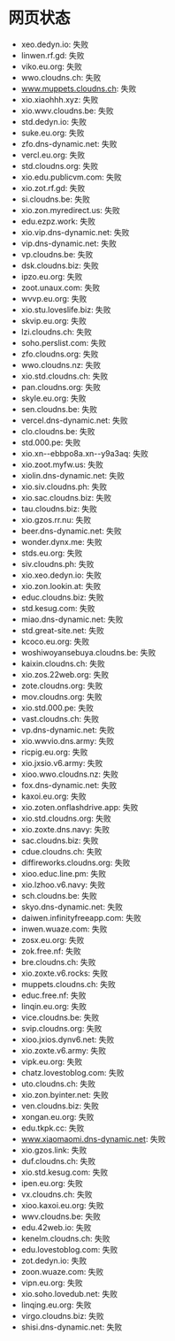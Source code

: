 # 网页状态
- xeo.dedyn.io: 失败
- linwen.rf.gd: 失败
- viko.eu.org: 失败
- wwo.cloudns.ch: 失败
- www.muppets.cloudns.ch: 失败
- xio.xiaohhh.xyz: 失败
- xio.wwv.cloudns.be: 失败
- std.dedyn.io: 失败
- suke.eu.org: 失败
- zfo.dns-dynamic.net: 失败
- vercl.eu.org: 失败
- std.cloudns.org: 失败
- xio.edu.publicvm.com: 失败
- xio.zot.rf.gd: 失败
- si.cloudns.be: 失败
- xio.zon.myredirect.us: 失败
- edu.ezpz.work: 失败
- xio.vip.dns-dynamic.net: 失败
- vip.dns-dynamic.net: 失败
- vp.cloudns.be: 失败
- dsk.cloudns.biz: 失败
- ipzo.eu.org: 失败
- zoot.unaux.com: 失败
- wvvp.eu.org: 失败
- xio.stu.loveslife.biz: 失败
- skvip.eu.org: 失败
- lzi.cloudns.ch: 失败
- soho.perslist.com: 失败
- zfo.cloudns.org: 失败
- wwo.cloudns.nz: 失败
- xio.std.cloudns.ch: 失败
- pan.cloudns.org: 失败
- skyle.eu.org: 失败
- sen.cloudns.be: 失败
- vercel.dns-dynamic.net: 失败
- clo.cloudns.be: 失败
- std.000.pe: 失败
- xio.xn--ebbpo8a.xn--y9a3aq: 失败
- xio.zoot.myfw.us: 失败
- xiolin.dns-dynamic.net: 失败
- xio.siv.cloudns.ph: 失败
- xio.sac.cloudns.biz: 失败
- tau.cloudns.biz: 失败
- xio.gzos.rr.nu: 失败
- beer.dns-dynamic.net: 失败
- wonder.dynx.me: 失败
- stds.eu.org: 失败
- siv.cloudns.ph: 失败
- xio.xeo.dedyn.io: 失败
- xio.zon.lookin.at: 失败
- educ.cloudns.biz: 失败
- std.kesug.com: 失败
- miao.dns-dynamic.net: 失败
- std.great-site.net: 失败
- kcoco.eu.org: 失败
- woshiwoyansebuya.cloudns.be: 失败
- kaixin.cloudns.ch: 失败
- xio.zos.22web.org: 失败
- zote.cloudns.org: 失败
- mov.cloudns.org: 失败
- xio.std.000.pe: 失败
- vast.cloudns.ch: 失败
- vp.dns-dynamic.net: 失败
- xio.wwvio.dns.army: 失败
- ricpig.eu.org: 失败
- xio.jxsio.v6.army: 失败
- xioo.wwo.cloudns.nz: 失败
- fox.dns-dynamic.net: 失败
- kaxoi.eu.org: 失败
- xio.zoten.onflashdrive.app: 失败
- xio.std.cloudns.org: 失败
- xio.zoxte.dns.navy: 失败
- sac.cloudns.biz: 失败
- cdue.cloudns.ch: 失败
- diffireworks.cloudns.org: 失败
- xioo.educ.line.pm: 失败
- xio.lzhoo.v6.navy: 失败
- sch.cloudns.be: 失败
- skyo.dns-dynamic.net: 失败
- daiwen.infinityfreeapp.com: 失败
- inwen.wuaze.com: 失败
- zosx.eu.org: 失败
- zok.free.nf: 失败
- bre.cloudns.ch: 失败
- xio.zoxte.v6.rocks: 失败
- muppets.cloudns.ch: 失败
- educ.free.nf: 失败
- linqin.eu.org: 失败
- vice.cloudns.be: 失败
- svip.cloudns.org: 失败
- xioo.jxios.dynv6.net: 失败
- xio.zoxte.v6.army: 失败
- vipk.eu.org: 失败
- chatz.lovestoblog.com: 失败
- uto.cloudns.ch: 失败
- xio.zon.byinter.net: 失败
- ven.cloudns.biz: 失败
- xongan.eu.org: 失败
- edu.tkpk.cc: 失败
- www.xiaomaomi.dns-dynamic.net: 失败
- xio.gzos.link: 失败
- duf.cloudns.ch: 失败
- xio.std.kesug.com: 失败
- ipen.eu.org: 失败
- vx.cloudns.ch: 失败
- xioo.kaxoi.eu.org: 失败
- wwv.cloudns.be: 失败
- edu.42web.io: 失败
- kenelm.cloudns.ch: 失败
- edu.lovestoblog.com: 失败
- zot.dedyn.io: 失败
- zoon.wuaze.com: 失败
- vipn.eu.org: 失败
- xio.soho.lovedub.net: 失败
- linqing.eu.org: 失败
- virgo.cloudns.biz: 失败
- shisi.dns-dynamic.net: 失败
